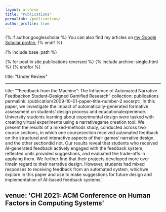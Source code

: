 ```yaml
---
layout: archive
title: "Publications"
permalink: /publications/
author_profile: true
---
```


{% if author.googlescholar %}
  You can also find my articles on <u><a href="{{author.googlescholar}}">my Google Scholar profile</a>.</u>
{% endif %}

{% include base_path %}

{% for post in site.publications reversed %}
  {% include archive-single.html %}
{% endfor %}

title: "Under Review"

---
title: "“Feedback from the Machine”: The Influence of Automated Narrative Feedbackon Student-Designed Gamified Research"
collection: publications
permalink: /publication/2009-10-01-paper-title-number-2
excerpt: 'In this paper, we investigate the impact of automatically-generated formative assessment on students’ design process and educationalexperience. University students learning about experimental design were tasked with creating virtual experiments using a narrativegame creation tool. We present the results of a mixed-methods study, conducted across two course sections, in which one coursesection received automated feedback on the structural and interactive aspects of their games’ narrative design, and the other sectiondid not. Our results reveal that students who received AI-generated feedback actively engaged with the feedback system, reflected onits provided suggestions, and evaluated the trade-offs in applying them. We further find that their projects developed more over timein regard to their narrative design. However, students had mixed responses to receiving feedback from an automated system, whichwe explore in this paper and use to make suggestions for future design and implementation of AI-based feedback systems.'

venue: 'CHI 2021: ACM Conference on Human Factors in Computing Systems'
---
